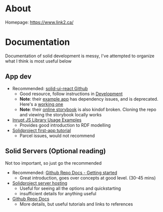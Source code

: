 # About 
Homepage: https://www.link2.ca/

# Documentation 
Documentation of solid development is messy, I've attempted to organize what I think is most useful below

## App dev
- Recommended: [solid-ui-react Github](https://github.com/inrupt/solid-ui-react#development)
  - Good resource, follow instructions in [Development](https://github.com/inrupt/solid-ui-react#development) 
  - **Note**: their [example app](https://github.com/inrupt/solid-ui-react-demo) has dependency issues, and is deprecated. Here's a [working one](https://github.com/link2pod/NextAppExample)
  - **Note**: their [online storybook](https://solid-ui-react.docs.inrupt.com/) is also kindof broken. Cloning the repo and viewing the storybook locally works
- [Inrupt JS Library Usage Examples](https://docs.inrupt.com/developer-tools/javascript/client-libraries/using-libraries/)
  - Provides good introduction to RDF modelling 
- [Solidproject first-app tutorial](https://solidproject.org/developers/tutorials/first-app) 
  - Parcel issues, would not recommend

## Solid Servers (Optional reading)
Not too important, so just go the recommended
- Recommended: [Github Repo Docs - Getting started](https://github.com/CommunitySolidServer/tutorials/blob/main/getting-started.md)
  - Great introduction, goes over concepts at good level. (30-45 mins)
- [Solidproject server hosting](https://solidproject.org//self-hosting/css)
  - Useful for seeing all the options and quickstarting 
  - insufficient details for anything useful
- [Github Repo Docs](https://github.com/CommunitySolidServer/CommunitySolidServer/tree/main/documentation/markdown)
  - More details, but useful tutorials and links to references
